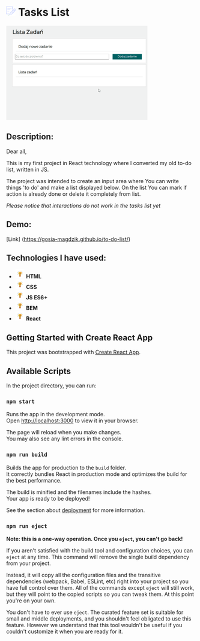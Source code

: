 # <img src="public/mini.png" height="25"/> **Tasks List**

<img src="imagies/to-do-list.gif" height="250"/>

## Description: 
Dear all,

This is my first project in React technology where I converted my old to-do list, written in JS.

The project was intended to create an input area where You can write things 'to do' and make a list displayed below. On the list You can mark if action is already done or delete it completely from list.

*Please notice that interactions do not work in the tasks list yet*
## Demo: 
[Link] (https://gosia-magdzik.github.io/to-do-list/)

## Technologies I have used:

- <img src="imagies/bulb.png" height="25"/> **HTML**
- <img src="imagies/bulb.png" height="25"/> **CSS**
- <img src="imagies/bulb.png" height="25"/> **JS ES6+**
- <img src="imagies/bulb.png" height="25"/> **BEM**
- <img src="imagies/bulb.png" height="25"/> **React**


## Getting Started with Create React App

This project was bootstrapped with [Create React App](https://github.com/facebook/create-react-app).

## Available Scripts

In the project directory, you can run:

### `npm start`

Runs the app in the development mode.\
Open [http://localhost:3000](http://localhost:3000) to view it in your browser.

The page will reload when you make changes.\
You may also see any lint errors in the console.


### `npm run build`

Builds the app for production to the `build` folder.\
It correctly bundles React in production mode and optimizes the build for the best performance.

The build is minified and the filenames include the hashes.\
Your app is ready to be deployed!

See the section about [deployment](https://facebook.github.io/create-react-app/docs/deployment) for more information.

### `npm run eject`

**Note: this is a one-way operation. Once you `eject`, you can't go back!**

If you aren't satisfied with the build tool and configuration choices, you can `eject` at any time. This command will remove the single build dependency from your project.

Instead, it will copy all the configuration files and the transitive dependencies (webpack, Babel, ESLint, etc) right into your project so you have full control over them. All of the commands except `eject` will still work, but they will point to the copied scripts so you can tweak them. At this point you're on your own.

You don't have to ever use `eject`. The curated feature set is suitable for small and middle deployments, and you shouldn't feel obligated to use this feature. However we understand that this tool wouldn't be useful if you couldn't customize it when you are ready for it.

